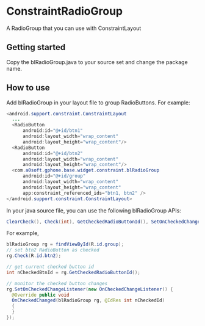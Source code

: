 # ConstraintRadioGroup
A RadioGroup that you can use with ConstraintLayout

## Getting started
Copy the blRadioGroup.java to your source set and change the package name.

## How to use
Add blRadioGroup in your layout file to group RadioButtons. For example:

```java
<android.support.constraint.ConstraintLayout
  ...
  <RadioButton
      android:id="@+id/btn1"
      android:layout_width="wrap_content"
      android:layout_height="wrap_content"/>
  <RadioButton
      android:id="@+id/btn2"
      android:layout_width="wrap_content"
      android:layout_height="wrap_content"/>
  <com.a0soft.gphone.base.widget.constraint.blRadioGroup
      android:id="@+id/group"
      android:layout_width="wrap_content"
      android:layout_height="wrap_content"
      app:constraint_referenced_ids="btn1, btn2" />
</android.support.constraint.ConstraintLayout>
```  

In your java source file, you can use the following blRadioGroup APIs:
```java
ClearCheck(), Check(int), GetCheckedRadioButtonId(), SetOnCheckedChangeListener(OnCheckedChangeListener)
```

For example,
```java
blRadioGroup rg = findViewById(R.id.group);
// set btn2 RadioButton as checked
rg.Check(R.id.btn2);

// get current checked button id
int nCheckedBtnId = rg.GetCheckedRadioButtonId();

// monitor the checked button changes
rg.SetOnCheckedChangeListener(new OnCheckedChangeListener() {
  @Override public void 
  OnCheckedChanged(blRadioGroup rg, @IdRes int nCheckedId)
  {
  }
});
```
